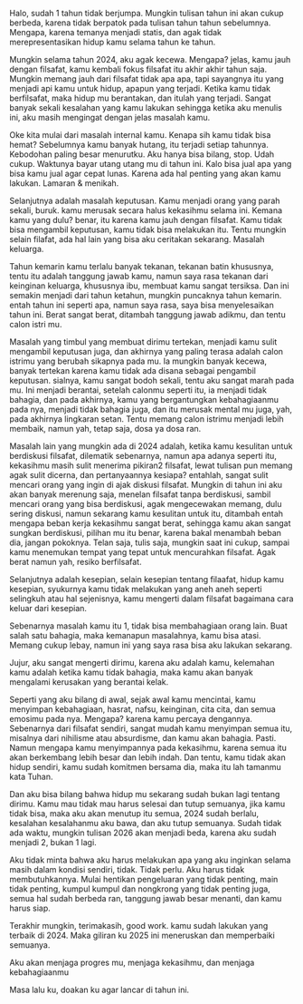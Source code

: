 Halo, sudah 1 tahun tidak berjumpa. Mungkin tulisan tahun ini akan cukup berbeda, karena tidak berpatok pada tulisan tahun tahun sebelumnya. Mengapa, karena temanya menjadi statis, dan agak tidak merepresentasikan hidup kamu selama tahun ke tahun. 

Mungkin selama tahun 2024, aku agak kecewa. Mengapa? jelas, kamu jauh dengan filsafat, kamu kembali fokus filsafat itu akhir akhir tahun saja. Mungkin memang jauh dari filsafat tidak apa apa, tapi sayangnya itu yang menjadi api kamu untuk hidup, apapun yang terjadi. Ketika kamu tidak berfilsafat, maka hidup mu berantakan, dan itulah yang terjadi. Sangat banyak sekali kesalahan yang kamu lakukan sehingga ketika aku menulis ini, aku masih mengingat dengan jelas masalah kamu.

Oke kita mulai dari masalah internal kamu. Kenapa sih kamu tidak bisa hemat? Sebelumnya kamu banyak hutang, itu terjadi setiap tahunnya. Kebodohan paling besar menurutku. Aku hanya bisa bilang, stop. Udah cukup. Waktunya bayar utang utang mu di tahun ini. Kalo bisa jual apa yang bisa kamu jual agar cepat lunas. Karena ada hal penting yang akan kamu lakukan. Lamaran & menikah.

Selanjutnya adalah masalah keputusan. Kamu menjadi orang yang parah sekali, buruk. kamu merusak secara halus kekasihmu selama ini. Kemana kamu yang dulu? benar, itu karena kamu jauh dengan filsafat. Kamu tidak bisa mengambil keputusan, kamu tidak bisa melakukan itu. Tentu mungkin selain filafat, ada hal lain yang bisa aku ceritakan sekarang. Masalah keluarga.

Tahun kemarin kamu terlalu banyak tekanan, tekanan batin khususnya, tentu itu adalah tanggung jawab kamu, namun saya rasa tekanan dari keinginan keluarga, khususnya ibu, membuat kamu sangat tersiksa.  Dan ini semakin menjadi dari tahun ketahun, mungkin puncaknya tahun kemarin. entah tahun ini seperti apa, namun saya rasa, saya bisa menyelesaikan tahun ini. Berat sangat berat, ditambah tanggung jawab adikmu, dan tentu calon istri mu. 

Masalah yang timbul yang membuat dirimu tertekan, menjadi kamu sulit mengambil keputusan juga, dan akhirnya yang paling terasa adalah calon istrimu yang berubah sikapnya pada mu. Ia mungkin banyak kecewa, banyak tertekan karena kamu tidak ada disana sebagai pengambil keputusan. sialnya, kamu sangat bodoh sekali, tentu aku sangat marah pada mu. Ini menjadi berantai, setelah calonmu seperti itu, ia menjadi tidak bahagia, dan pada akhirnya, kamu yang bergantungkan kebahagiaanmu pada nya, menjadi tidak bahagia juga, dan itu merusak mental mu juga, yah, pada akhirnya lingkaran setan. Tentu memang calon istrimu menjadi lebih membaik, namun yah, tetap saja, dosa ya dosa ran.

Masalah lain yang mungkin ada di 2024 adalah, ketika kamu kesulitan untuk berdiskusi filsafat, dilematik sebenarnya, namun apa adanya seperti itu, kekasihmu masih sulit menerima pikiran2 filsafat, lewat tulisan pun memang agak sulit dicerna, dan pertanyaannya kesiapa? entahlah, sangat sulit mencari orang yang ingin di ajak diskusi filsafat. Mungkin di tahun ini aku akan banyak merenung saja, menelan filsafat tanpa berdiskusi, sambil mencari orang yang bisa berdiskusi, agak mengecewakan memang, dulu sering diskusi, namun sekarang kamu kesulitan untuk itu, ditambah entah mengapa beban kerja kekasihmu sangat berat, sehingga kamu akan sangat sungkan berdiskusi, pilihan mu itu benar, karena bakal menambah beban dia, jangan pokoknya. Telan saja, tulis saja, mungkin saat ini cukup, sampai kamu menemukan tempat yang tepat untuk mencurahkan filsafat. Agak berat namun yah, resiko berfilsafat.

Selanjutnya adalah kesepian, selain kesepian tentang filaafat, hidup kamu kesepian, syukurnya kamu tidak melakukan yang aneh aneh seperti selingkuh atau hal sejenisnya, kamu mengerti dalam filsafat bagaimana cara keluar dari kesepian. 

Sebenarnya masalah kamu itu 1, tidak bisa membahagiaan orang lain. Buat salah satu bahagia, maka kemanapun masalahnya, kamu bisa atasi. Memang cukup lebay, namun ini yang saya rasa bisa aku lakukan sekarang. 

Jujur, aku sangat mengerti dirimu, karena aku adalah kamu, kelemahan kamu adalah ketika kamu tidak bahagia, maka kamu akan banyak mengalami kerusakan yang berantai kelak. 

Seperti yang aku bilang di awal, sejak awal kamu mencintai, kamu menyimpan kebahagiaan, hasrat, nafsu, keinginan, cita cita, dan semua emosimu pada nya. Mengapa? karena kamu percaya dengannya. Sebenarnya dari filsafat sendiri, sangat mudah kamu menyimpan semua itu, misalnya dari nihilisme atau absurdisme, dan kamu akan bahagia. Pasti. Namun mengapa kamu menyimpannya pada kekasihmu, karena semua itu akan berkembang lebih besar dan lebih indah. Dan tentu, kamu tidak akan hidup sendiri, kamu sudah komitmen bersama dia, maka itu lah tamanmu kata Tuhan. 

Dan aku bisa bilang bahwa hidup mu sekarang sudah bukan lagi tentang dirimu. Kamu mau tidak mau harus selesai dan tutup semuanya, jika kamu tidak bisa, maka aku akan menutup itu semua, 2024 sudah berlalu, kesalahan kesalahanmu aku bawa, dan aku tutup semuanya. Sudah tidak ada waktu, mungkin tulisan 2026 akan menjadi beda, karena aku sudah menjadi 2, bukan 1 lagi. 

Aku tidak minta bahwa aku harus melakukan apa yang aku inginkan selama masih dalam kondisi sendiri, tidak. Tidak perlu. Aku harus tidak membutuhkannya. Mulai hentikan pengeluaran yang tidak penting, main tidak penting, kumpul kumpul dan nongkrong yang tidak penting juga, semua hal sudah berbeda ran, tanggung jawab besar menanti, dan kamu harus siap.

Terakhir mungkin, terimakasih, good work. kamu sudah lakukan yang terbaik di 2024. Maka giliran ku 2025 ini meneruskan dan memperbaiki semuanya. 

Aku akan menjaga progres mu, menjaga kekasihmu, dan menjaga kebahagiaanmu


Masa lalu ku, doakan ku agar lancar di tahun ini.

